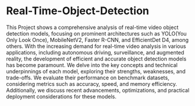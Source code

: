 # Real-Time-Object-Detection
This Project shows a comprehensive analysis of real-time video object detection models, focusing on prominent architectures such as YOLO(You Only Look Once), MobileNetV2, Faster R-CNN, and EfficientDet D4, among others. With the increasing demand for real-time video analysis in various applications, including autonomous driving, surveillance, and augmented reality, the development of efficient and accurate object detection models has become paramount. We delve into the key concepts and technical underpinnings of each model, exploring their strengths, weaknesses, and trade-offs. We evaluate their performance on benchmark datasets, considering metrics such as accuracy, speed, and memory efficiency. Additionally, we discuss recent advancements, optimizations, and practical deployment considerations for these models.
